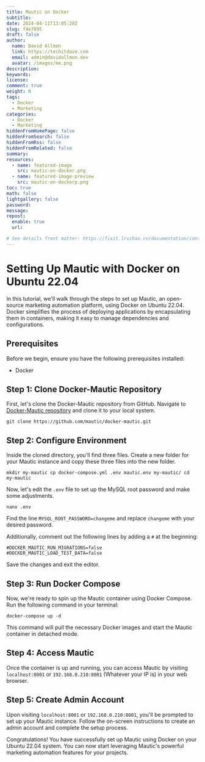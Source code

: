 ```yaml
---
title: Mautic on Docker
subtitle:
date: 2024-04-11T13:05:28Z
slug: f4e7095
draft: false
author:
  name: David Allmon
  link: https://techitdave.com
  email: admin@davidallmon.dev
  avatar: /images/me.png
description:
keywords:
license:
comment: true
weight: 0
tags:
  - Docker
  - Marketing
categories:
  - Docker
  - Marketing
hiddenFromHomePage: false
hiddenFromSearch: false
hiddenFromRss: false
hiddenFromRelated: false
summary:
resources:
  - name: featured-image
    src: mautic-on-docker.png
  - name: featured-image-preview
    src: mautic-on-dockerp.png
toc: true
math: false
lightgallery: false
password:
message:
repost:
  enable: true
  url:

# See details front matter: https://fixit.lruihao.cn/documentation/content-management/introduction/#front-matter
---
```


# Setting Up Mautic with Docker on Ubuntu 22.04

In this tutorial, we'll walk through the steps to set up Mautic, an open-source marketing automation platform, using Docker on Ubuntu 22.04. Docker simplifies the process of deploying applications by encapsulating them in containers, making it easy to manage dependencies and configurations.

## Prerequisites

Before we begin, ensure you have the following prerequisites installed:
- Docker

## Step 1: Clone Docker-Mautic Repository

First, let's clone the Docker-Mautic repository from GitHub. Navigate to [Docker-Mautic repository](https://github.com/mautic/docker-mautic/tree/mautic5/examples/basic) and clone it to your local system.

`git clone https://github.com/mautic/docker-mautic.git`


## Step 2: Configure Environment

Inside the cloned directory, you'll find three files. Create a new folder for your Mautic instance and copy these three files into the new folder.

`mkdir my-mautic
cp docker-compose.yml .env mautic.env my-mautic/
cd my-mautic`

Now, let's edit the `.env` file to set up the MySQL root password and make some adjustments.

`nano .env`

Find the line `MYSQL_ROOT_PASSWORD=changeme` and replace `changeme` with your desired password.

Additionally, comment out the following lines by adding a `#` at the beginning:

    #DOCKER_MAUTIC_RUN_MIGRATIONS=false
    #DOCKER_MAUTIC_LOAD_TEST_DATA=false


Save the changes and exit the editor.

## Step 3: Run Docker Compose

Now, we're ready to spin up the Mautic container using Docker Compose. Run the following command in your terminal:

`docker-compose up -d`


This command will pull the necessary Docker images and start the Mautic container in detached mode.

## Step 4: Access Mautic

Once the container is up and running, you can access Mautic by visiting `localhost:8001` or  `192.168.0.210:8001` (Whatever your IP is) in your web browser.

## Step 5: Create Admin Account

Upon visiting `localhost:8001` or `192.168.0.210:8001`, you'll be prompted to set up your Mautic instance. Follow the on-screen instructions to create an admin account and complete the setup process.

Congratulations! You have successfully set up Mautic using Docker on your Ubuntu 22.04 system. You can now start leveraging Mautic's powerful marketing automation features for your projects.
